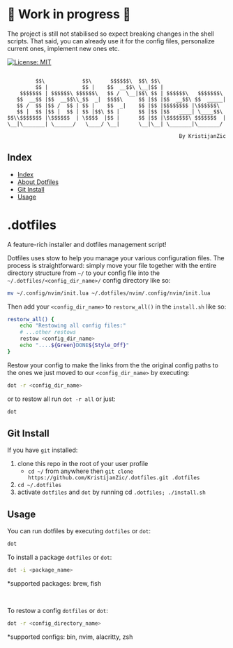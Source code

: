 # :construction: Work in progress :construction:

The project is still not stabilised so expect breaking changes in the shell scripts. That said, you can already use it for the config files, personalize current ones, implement new ones etc.

[![License: MIT](https://img.shields.io/badge/License-MIT-yellow.svg)](https://opensource.org/licenses/MIT)

```text
                                                                      
         $$\            $$\      $$$$$$\  $$\ $$\                     
         $$ |           $$ |    $$  __$$\ \__|$$ |                    
    $$$$$$$ | $$$$$$\ $$$$$$\   $$ /  \__|$$\ $$ | $$$$$$\   $$$$$$$\ 
   $$  __$$ |$$  __$$\\_$$  _|  $$$$\     $$ |$$ |$$  __$$\ $$  _____|
   $$ /  $$ |$$ /  $$ | $$ |    $$  _|    $$ |$$ |$$$$$$$$ |\$$$$$$\  
   $$ |  $$ |$$ |  $$ | $$ |$$\ $$ |      $$ |$$ |$$   ____| \____$$\ 
$$\\$$$$$$$ |\$$$$$$  | \$$$$  |$$ |      $$ |$$ |\$$$$$$$\ $$$$$$$  |
\__|\_______| \______/   \____/ \__|      \__|\__| \_______|\_______/ 
                                                                      
                                                       By KristijanZic
```

## Index

- [Index](#index)
- [About Dotfiles](#about)
- [Git Install](#install)
- [Usage](#usage)

# .dotfiles

<a id="about"></a>

A feature-rich installer and dotfiles management script!

Dotfiles uses stow to help you manage your various configuration files.
The process is straightforward: simply move your file together with the entire directory structure from `~/` to your config file into the `~/.dotfiles/<config_dir_name>/` config directory like so:

```sh
mv ~/.config/nvim/init.lua ~/.dotfiles/nvim/.config/nvim/init.lua
```

Then add your `<config_dir_name>` to `restorw_all()` in the `install.sh` like so:

```sh
restorw_all() {
    echo "Restowing all config files:"
    # ...other restows 
    restow <config_dir_name>
    echo "....${Green}DONE${Style_Off}"
}
```

Restow your config to make the links from the the original config paths to the ones we just moved to our `<config_dir_name>` by executing:

```sh
dot -r <config_dir_name>
```

or to restow all run `dot -r all` or just:

```sh
dot
```

## Git Install

<a id="install"></a>

If you have `git` installed:

1. clone this repo in the root of your user profile
    - `cd ~/` from anywhere then `git clone https://github.com/KristijanZic/.dotfiles.git .dotfiles`
1. `cd ~/.dotfiles`
1. activate `dotfiles` and `dot` by running cd `.dotfiles; ./install.sh`

## Usage

You can run dotfiles by executing `dotfiles` or `dot`:

```sh
dot
```

To install a package `dotfiles` or `dot`:

```sh
dot -i <package_name>
```

*supported packages: brew, fish

</br>

To restow a config `dotfiles` or `dot`:

```sh
dot -r <config_directory_name>
```

*supported configs: bin, nvim, alacritty, zsh
